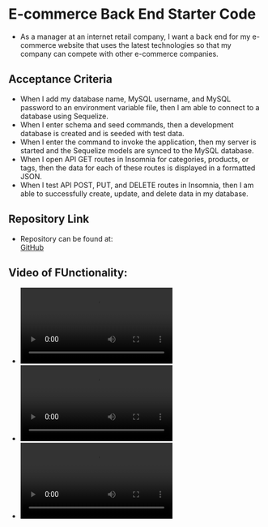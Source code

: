 # E-commerce Back End Starter Code

- As a manager at an internet retail company, I want a back end for my e-commerce website that uses the latest technologies so that my company can compete with other e-commerce companies.

## Acceptance Criteria

- When I add my database name, MySQL username, and MySQL password to an environment variable file, then I am able to connect to a database using Sequelize.
- When I enter schema and seed commands,
  then a development database is created and is seeded with test data.
- When I enter the command to invoke the application, then my server is started and the Sequelize models are synced to the MySQL database.
- When I open API GET routes in Insomnia for categories, products, or tags, then the data for each of these routes is displayed in a formatted JSON.
- When I test API POST, PUT, and DELETE routes in Insomnia, then I am able to successfully create, update, and delete data in my database.

## Repository Link

- Repository can be found at: <br />
  [GitHub](https://github.com/susangrace909/ECommerce.git) <br />

## Video of FUnctionality:

- ![Video of GET all routes](Screencastify.webm)
- ![Video of GET individual routes](Screencastify.webm)
- ![Video of POST, PUT, DELETE routes](Screencastify.webm)

